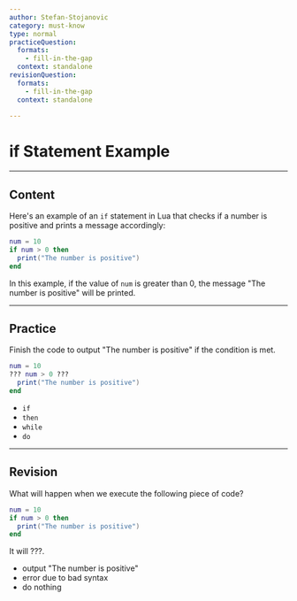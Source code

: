 ```yaml
---
author: Stefan-Stojanovic
category: must-know
type: normal
practiceQuestion:
  formats:
    - fill-in-the-gap
  context: standalone
revisionQuestion:
  formats:
    - fill-in-the-gap
  context: standalone

---
```


# if Statement Example

---
## Content

Here's an example of an `if` statement in Lua that checks if a number is positive and prints a message accordingly:
```lua
num = 10
if num > 0 then
  print("The number is positive")
end
```

In this example, if the value of `num` is greater than 0, the message "The number is positive" will be printed.

---
## Practice

Finish the code to output "The number is positive" if the condition is met.
```lua
num = 10
??? num > 0 ???
  print("The number is positive")
end
```

- `if`
- `then`
- `while`
- `do`

---
## Revision

What will happen when we execute the following piece of code?
```lua
num = 10
if num > 0 then
  print("The number is positive")
end
```

It will ???.

- output "The number is positive"
- error due to bad syntax
- do nothing
